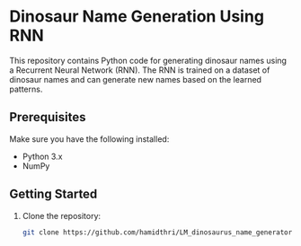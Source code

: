 # Dinosaur Name Generation Using RNN

This repository contains Python code for generating dinosaur names using a Recurrent Neural Network (RNN). The RNN is trained on a dataset of dinosaur names and can generate new names based on the learned patterns.

## Prerequisites

Make sure you have the following installed:

- Python 3.x
- NumPy

## Getting Started

1. Clone the repository:

   ```bash
   git clone https://github.com/hamidthri/LM_dinosaurus_name_generator
